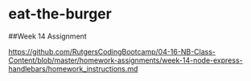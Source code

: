 # eat-the-burger

##Week 14 Assignment

https://github.com/RutgersCodingBootcamp/04-16-NB-Class-Content/blob/master/homework-assignments/week-14-node-express-handlebars/homework_instructions.md
